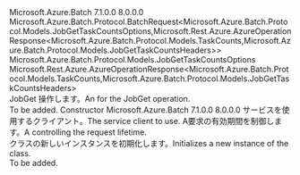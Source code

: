 <Type Name="JobGetTaskCountsBatchRequest" FullName="Microsoft.Azure.Batch.Protocol.BatchRequests.JobGetTaskCountsBatchRequest">
  <TypeSignature Language="C#" Value="public class JobGetTaskCountsBatchRequest : Microsoft.Azure.Batch.Protocol.BatchRequest&lt;Microsoft.Azure.Batch.Protocol.Models.JobGetTaskCountsOptions,Microsoft.Rest.Azure.AzureOperationResponse&lt;Microsoft.Azure.Batch.Protocol.Models.TaskCounts,Microsoft.Azure.Batch.Protocol.Models.JobGetTaskCountsHeaders&gt;&gt;" />
  <TypeSignature Language="ILAsm" Value=".class public auto ansi beforefieldinit JobGetTaskCountsBatchRequest extends Microsoft.Azure.Batch.Protocol.BatchRequest`2&lt;class Microsoft.Azure.Batch.Protocol.Models.JobGetTaskCountsOptions, class Microsoft.Rest.Azure.AzureOperationResponse`2&lt;class Microsoft.Azure.Batch.Protocol.Models.TaskCounts, class Microsoft.Azure.Batch.Protocol.Models.JobGetTaskCountsHeaders&gt;&gt;" />
  <TypeSignature Language="DocId" Value="T:Microsoft.Azure.Batch.Protocol.BatchRequests.JobGetTaskCountsBatchRequest" />
  <TypeSignature Language="VB.NET" Value="Public Class JobGetTaskCountsBatchRequest&#xA;Inherits BatchRequest(Of JobGetTaskCountsOptions, AzureOperationResponse(Of TaskCounts, JobGetTaskCountsHeaders))" />
  <TypeSignature Language="F#" Value="type JobGetTaskCountsBatchRequest = class&#xA;    inherit BatchRequest&lt;JobGetTaskCountsOptions, AzureOperationResponse&lt;TaskCounts, JobGetTaskCountsHeaders&gt;&gt;" />
  <AssemblyInfo>
    <AssemblyName>Microsoft.Azure.Batch</AssemblyName>
    <AssemblyVersion>7.1.0.0</AssemblyVersion>
    <AssemblyVersion>8.0.0.0</AssemblyVersion>
  </AssemblyInfo>
  <Base>
    <BaseTypeName>Microsoft.Azure.Batch.Protocol.BatchRequest&lt;Microsoft.Azure.Batch.Protocol.Models.JobGetTaskCountsOptions,Microsoft.Rest.Azure.AzureOperationResponse&lt;Microsoft.Azure.Batch.Protocol.Models.TaskCounts,Microsoft.Azure.Batch.Protocol.Models.JobGetTaskCountsHeaders&gt;&gt;</BaseTypeName>
    <BaseTypeArguments>
      <BaseTypeArgument TypeParamName="TOptions">Microsoft.Azure.Batch.Protocol.Models.JobGetTaskCountsOptions</BaseTypeArgument>
      <BaseTypeArgument TypeParamName="TResponse">Microsoft.Rest.Azure.AzureOperationResponse&lt;Microsoft.Azure.Batch.Protocol.Models.TaskCounts,Microsoft.Azure.Batch.Protocol.Models.JobGetTaskCountsHeaders&gt;</BaseTypeArgument>
    </BaseTypeArguments>
  </Base>
  <Interfaces />
  <Docs>
    <summary>
            <span data-ttu-id="a6491-101"><see cref="T:Microsoft.Azure.Batch.Protocol.IBatchRequest" /> JobGet 操作します。</span><span class="sxs-lookup"><span data-stu-id="a6491-101">An <see cref="T:Microsoft.Azure.Batch.Protocol.IBatchRequest" /> for the JobGet operation.</span></span>
            </summary>
    <remarks>To be added.</remarks>
  </Docs>
  <Members>
    <Member MemberName=".ctor">
      <MemberSignature Language="C#" Value="public JobGetTaskCountsBatchRequest (Microsoft.Azure.Batch.Protocol.BatchServiceClient serviceClient, System.Threading.CancellationToken cancellationToken);" />
      <MemberSignature Language="ILAsm" Value=".method public hidebysig specialname rtspecialname instance void .ctor(class Microsoft.Azure.Batch.Protocol.BatchServiceClient serviceClient, valuetype System.Threading.CancellationToken cancellationToken) cil managed" />
      <MemberSignature Language="DocId" Value="M:Microsoft.Azure.Batch.Protocol.BatchRequests.JobGetTaskCountsBatchRequest.#ctor(Microsoft.Azure.Batch.Protocol.BatchServiceClient,System.Threading.CancellationToken)" />
      <MemberSignature Language="F#" Value="new Microsoft.Azure.Batch.Protocol.BatchRequests.JobGetTaskCountsBatchRequest : Microsoft.Azure.Batch.Protocol.BatchServiceClient * System.Threading.CancellationToken -&gt; Microsoft.Azure.Batch.Protocol.BatchRequests.JobGetTaskCountsBatchRequest" Usage="new Microsoft.Azure.Batch.Protocol.BatchRequests.JobGetTaskCountsBatchRequest (serviceClient, cancellationToken)" />
      <MemberType>Constructor</MemberType>
      <AssemblyInfo>
        <AssemblyName>Microsoft.Azure.Batch</AssemblyName>
        <AssemblyVersion>7.1.0.0</AssemblyVersion>
        <AssemblyVersion>8.0.0.0</AssemblyVersion>
      </AssemblyInfo>
      <Parameters>
        <Parameter Name="serviceClient" Type="Microsoft.Azure.Batch.Protocol.BatchServiceClient" />
        <Parameter Name="cancellationToken" Type="System.Threading.CancellationToken" />
      </Parameters>
      <Docs>
        <param name="serviceClient"><span data-ttu-id="a6491-102">サービスを使用するクライアント。</span><span class="sxs-lookup"><span data-stu-id="a6491-102">The service client to use.</span></span></param>
        <param name="cancellationToken"><span data-ttu-id="a6491-103">A<see cref="T:System.Threading.CancellationToken" />要求の有効期間を制御します。</span><span class="sxs-lookup"><span data-stu-id="a6491-103">A <see cref="T:System.Threading.CancellationToken" /> controlling the request lifetime.</span></span></param>
        <summary>
            <span data-ttu-id="a6491-104"><see cref="T:Microsoft.Azure.Batch.Protocol.BatchRequests.JobGetTaskCountsBatchRequest" /> クラスの新しいインスタンスを初期化します。</span><span class="sxs-lookup"><span data-stu-id="a6491-104">Initializes a new instance of the <see cref="T:Microsoft.Azure.Batch.Protocol.BatchRequests.JobGetTaskCountsBatchRequest" /> class.</span></span>
            </summary>
        <remarks>To be added.</remarks>
      </Docs>
    </Member>
  </Members>
</Type>